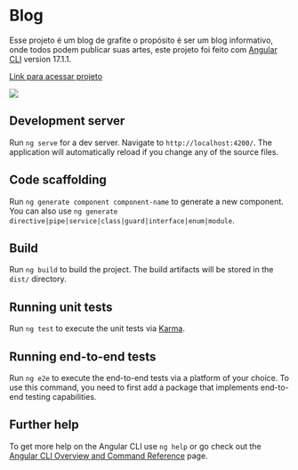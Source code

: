 # Blog

Esse projeto é um blog de grafite o propósito é ser um blog informativo, onde todos podem publicar suas artes, este projeto foi feito com [Angular CLI](https://github.com/angular/angular-cli) version 17.1.1.


[Link para acessar projeto](https://gabrielajs.github.io/blog/)

<img src="https://github.com/gabrielajs/blog/assets/17344053/8566e362-89ae-41df-a2b4-8de4be9249ca">

## Development server

Run `ng serve` for a dev server. Navigate to `http://localhost:4200/`. The application will automatically reload if you change any of the source files.

## Code scaffolding

Run `ng generate component component-name` to generate a new component. You can also use `ng generate directive|pipe|service|class|guard|interface|enum|module`.

## Build

Run `ng build` to build the project. The build artifacts will be stored in the `dist/` directory.

## Running unit tests

Run `ng test` to execute the unit tests via [Karma](https://karma-runner.github.io).

## Running end-to-end tests

Run `ng e2e` to execute the end-to-end tests via a platform of your choice. To use this command, you need to first add a package that implements end-to-end testing capabilities.

## Further help

To get more help on the Angular CLI use `ng help` or go check out the [Angular CLI Overview and Command Reference](https://angular.io/cli) page.
